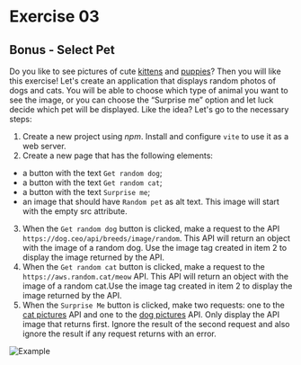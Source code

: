 # Exercise 03

## Bonus - Select Pet

Do you like to see pictures of cute [kittens](https://aws.random.cat/meow) and [puppies](https://dog.ceo/api/breeds/image/random)? Then you will like this exercise! Let's create an application that displays random photos of dogs and cats. You will be able to choose which type of animal you want to see the image, or you can choose the “Surprise me” option and let luck decide which pet will be displayed. Like the idea? Let's go to the necessary steps:

1. Create a new project using *npm*. Install and configure `vite` to use it as a web server.
2. Create a new page that has the following elements:
  - a button with the text `Get random dog`;
  - a button with the text `Get random cat`;
  - a button with the text `Surprise me`;
  - an image that should have `Random pet` as alt text. This image will start with the empty src attribute.
3. When the `Get random dog` button is clicked, make a request to the API `https://dog.ceo/api/breeds/image/random`. This API will return an object with the image of a random dog. Use the image tag created in item 2 to display the image returned by the API.
4. When the `Get random cat` button is clicked, make a request to the `https://aws.random.cat/meow` API. This API will return an object with the image of a random cat.Use the image tag created in item 2 to display the image returned by the API.
5. When the `Surprise Me` button is clicked, make two requests: one to the [cat pictures](https://aws.random.cat/meow) API and one to the [dog pictures](https://dog.ceo/api/breeds/image/random) API. Only display the API image that returns first. Ignore the result of the second request and also ignore the result if any request returns with an error.

![Example](./imgs/b3a59b0c-5971-41eb-83ae-0961fc771994-Gif%20mostrando%20o%20comportamento%20da%20aplica%C3%A7%C3%A3o.gif)